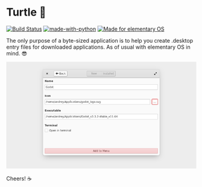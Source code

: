 # Turtle 🐢


[![Build Status](https://github.com/tenderowl/Turtle/workflows/CI/badge.svg)](https://github.com/tenderowl/Turtle/action)
[![made-with-python](https://img.shields.io/badge/Made%20with-Python-1f425f.svg)](https://www.python.org/)
[![Made for elementary OS](https://img.shields.io/badge/for-elementary_OS-64BAFF?style=flat&logo=elementary)](https://elementry.io)

The only purpose of a byte-sized application is to help you create .desktop entry files for downloaded applications.
As of usual with elementary OS in mind. 😎

<div align=center>
  
  <img src="data/images/turtle-screenshot-2.png" alt="Turtle in action"/>

</div>


Cheers! ☕️

